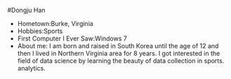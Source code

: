 #Dongju Han

- Hometown:Burke, Virginia 
- Hobbies:Sports 
- First Computer I Ever Saw:Windows 7 
- About me: I am born and raised in South Korea until the age of 12 and then I lived in Northern Virginia area
 for 8 years. I got interested in the field of data science by learning the beauty of data collection in sports. 
analytics. 
 
